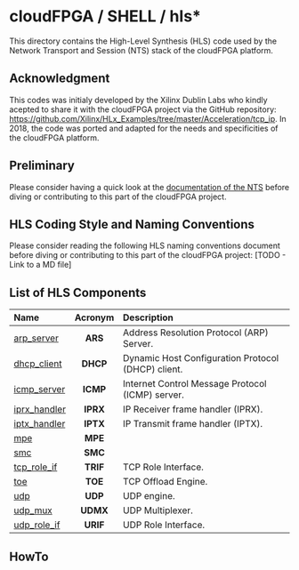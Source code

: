 #  cloudFPGA / SHELL / hls*

This directory contains the High-Level Synthesis (HLS) code used by the Network Transport and Session (NTS) stack of the cloudFPGA platform. 

## Acknowledgment
This codes was initialy developed by the Xilinx Dublin Labs who kindly acepted to share it with the cloudFPGA project via the GitHub repository: https://github.com/Xilinx/HLx_Examples/tree/master/Acceleration/tcp_ip. In 2018, the code was ported and adapted for the needs and specificities of the cloudFPGA platform.

## Preliminary
Please consider having a quick look at the [documentation of the NTS](../../../../../DOC/NTS) before diving or contributing to this part of the cloudFPGA project.







## HLS Coding Style and Naming Conventions
Please consider reading the following HLS naming conventions document before diving or contributing to this part of the cloudFPGA project: [TODO - Link to a MD file] 


## List of HLS Components

| Name         |  Acronym       | Description                                                       |
|:------------ |:--------------:|:------------------------------------------------------------------|
| [arp_server](./arp_server)    | **ARS**  | Address Resolution Protocol (ARP) Server.              |
| [dhcp_client](./dhcp_client)  | **DHCP**  | Dynamic Host Configuration Protocol (DHCP) client.    |
| [icmp_server](./icmp_server)  | **ICMP**  | Internet Control Message Protocol (ICMP) server.      |
| [iprx_handler](./iprx_handler)| **IPRX**  | IP Receiver frame handler (IPRX).                     |
| [iptx_handler](./iptx_handler)| **IPTX**  | IP Transmit frame handler (IPTX).                     |
| [mpe](./mpe)                  | **MPE**   |                                                       |
| [smc](./smc)                  | **SMC**   |                                                       |
| [tcp_role_if](./tcp_role_if)  | **TRIF**  | TCP Role Interface.                                   |
| [toe](./toe)                  | **TOE**   | TCP Offload Engine.                                   |
| [udp](./udp)                  | **UDP**   | UDP engine.                                           |
| [udp_mux](./udp_mux)          | **UDMX**  | UDP Multiplexer.                                      |
| [udp_role_if](./udp_role_if)  | **URIF**  | UDP Role Interface.                                   | 

## HowTo 





